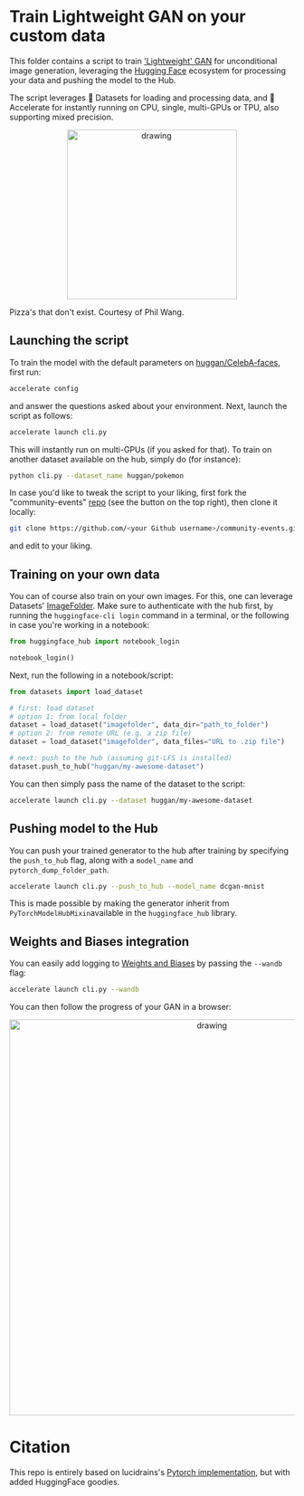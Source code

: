 # Train Lightweight GAN on your custom data

This folder contains a script to train ['Lightweight' GAN](https://openreview.net/forum?id=1Fqg133qRaI) for unconditional image generation, leveraging the [Hugging Face](https://huggingface.co/) ecosystem for processing your data and pushing the model to the Hub.

The script leverages 🤗 Datasets for loading and processing data, and 🤗 Accelerate for instantly running on CPU, single, multi-GPUs or TPU, also supporting mixed precision.

<p align="center">
    <img src="https://raw.githubusercontent.com/lucidrains/lightweight-gan/main/images/pizza-512.jpg" alt="drawing" width="300"/>
</p>

Pizza's that don't exist. Courtesy of Phil Wang.

## Launching the script

To train the model with the default parameters on [huggan/CelebA-faces](https://huggingface.co/datasets/huggan/CelebA-faces), first run:

```bash
accelerate config
```

and answer the questions asked about your environment. Next, launch the script as follows: 

```bash
accelerate launch cli.py
```

This will instantly run on multi-GPUs (if you asked for that). To train on another dataset available on the hub, simply do (for instance):

```bash
python cli.py --dataset_name huggan/pokemon
```

In case you'd like to tweak the script to your liking, first fork the "community-events" [repo](https://github.com/huggingface/community-events) (see the button on the top right), then clone it locally:

```bash
git clone https://github.com/<your Github username>/community-events.git
```

and edit to your liking.

## Training on your own data

You can of course also train on your own images. For this, one can leverage Datasets' [ImageFolder](https://huggingface.co/docs/datasets/v2.0.0/en/image_process#imagefolder). Make sure to authenticate with the hub first, by running the `huggingface-cli login` command in a terminal, or the following in case you're working in a notebook:

```python
from huggingface_hub import notebook_login

notebook_login()
```

Next, run the following in a notebook/script:

```python
from datasets import load_dataset

# first: load dataset
# option 1: from local folder
dataset = load_dataset("imagefolder", data_dir="path_to_folder")
# option 2: from remote URL (e.g. a zip file)
dataset = load_dataset("imagefolder", data_files="URL to .zip file")

# next: push to the hub (assuming git-LFS is installed)
dataset.push_to_hub("huggan/my-awesome-dataset")
```

You can then simply pass the name of the dataset to the script:

```bash
accelerate launch cli.py --dataset huggan/my-awesome-dataset
```

## Pushing model to the Hub

You can push your trained generator to the hub after training by specifying the `push_to_hub` flag, along with a `model_name` and `pytorch_dump_folder_path`. 

```bash
accelerate launch cli.py --push_to_hub --model_name dcgan-mnist
```

This is made possible by making the generator inherit from `PyTorchModelHubMixin`available in the `huggingface_hub` library. 

## Weights and Biases integration

You can easily add logging to [Weights and Biases](https://wandb.ai/site) by passing the `--wandb` flag:

```bash
accelerate launch cli.py --wandb
````

You can then follow the progress of your GAN in a browser:

<p align="center">
    <img src="https://raw.githubusercontent.com/huggingface/community-events/main/huggan/assets/lightweight_gan_wandb.png" alt="drawing" width="700"/>
</p>


# Citation

This repo is entirely based on lucidrains's [Pytorch implementation](https://github.com/lucidrains/lightweight-gan), but with added HuggingFace goodies.
